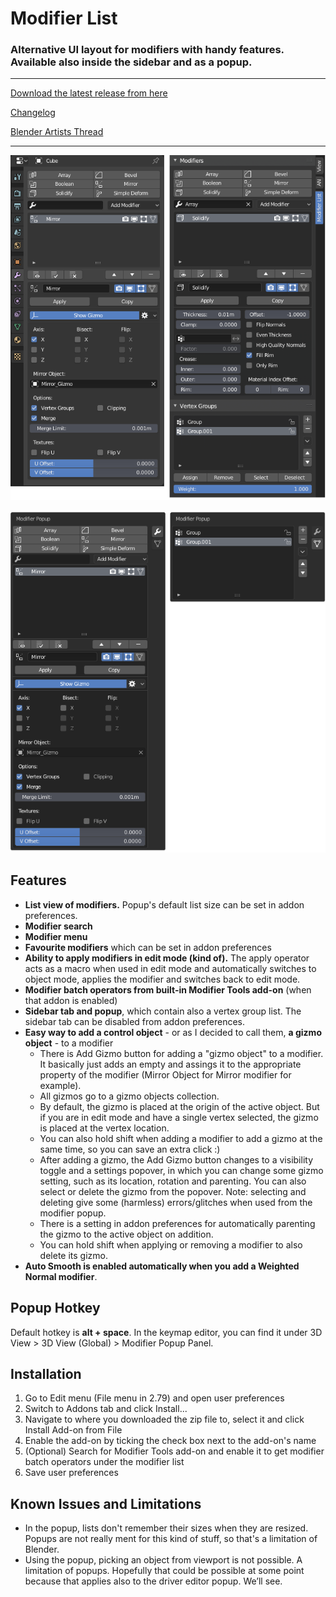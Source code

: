 # Modifier List

### Alternative UI layout for modifiers with handy features. Available also inside the sidebar and as a popup.

---

[Download the latest release from here](https://github.com/Symstract/Modifier-List/releases)

[Changelog](/CHANGELOG.md)

[Blender Artists Thread](https://blenderartists.org/t/modifier-popup-panel-list-view-search-favourites/1147752)

---

![](properties_editor_and_sidebar.png)

![](popup.png)

## Features

- **List view of modifiers.** Popup's default list size can be set in addon preferences.
- **Modifier search**
- **Modifier menu**
- **Favourite modifiers** which can be set in addon preferences
- **Ability to apply modifiers in edit mode (kind of).** The apply operator acts as a macro when used in edit mode and automatically switches to object mode, applies the modifier and switches back to edit mode.
- **Modifier batch operators from built-in Modifier Tools add-on** (when that addon is enabled)
- **Sidebar tab and popup**, which contain also a vertex group list. The sidebar tab can be disabled from addon preferences.
- **Easy way to add a control object** - or as I decided to call them, **a gizmo object** - to a modifier
  - There is Add Gizmo button for adding a "gizmo object" to a modifier. It basically just adds an empty and assings it to the appropriate property of the modifier (Mirror Object for Mirror modifier for example).
  - All gizmos go to a gizmo objects collection.
  -  By default, the gizmo is placed at the origin of the active object. But if you are in edit mode and have a single vertex selected, the gizmo is placed at the vertex location.
  - You can also hold shift when adding a modifier to add a gizmo at the same time, so you can save an extra click :)
  - After adding a gizmo, the Add Gizmo button changes to a visibility toggle and a settings popover, in which you can change some gizmo setting, such as its location, rotation and parenting. You can also select or delete the gizmo from the popover. Note: selecting and deleting give some (harmless) errors/glitches when used from the modifier popup.
  - There is a setting in addon preferences for automatically parenting the gizmo to the active object on addition.
  - You can hold shift when applying or removing a modifier to also delete its gizmo.
- **Auto Smooth is enabled automatically when you add a Weighted Normal modifier**.

## Popup Hotkey

Default hotkey is **alt + space**. In the keymap editor, you can find it under 3D View > 3D View (Global) > Modifier Popup Panel.

## Installation

1. Go to Edit menu (File menu in 2.79) and open user preferences
2. Switch to Addons tab and click Install...
3. Navigate to where you downloaded the zip file to, select it and click Install Add-on from File
4. Enable the add-on by ticking the check box next to the add-on's name
5. (Optional) Search for Modifier Tools add-on and enable it to get modifier batch operators under the modifier list
6. Save user preferences

## Known Issues and Limitations

- In the popup, lists don't remember their sizes when they are resized. Popups are not really ment for this kind of stuff, so that's a limitation of Blender.
- Using the popup, picking an object from viewport is not possible. A limitation of popups. Hopefully that could be possible at some point because that applies also to the driver editor popup. We’ll see.